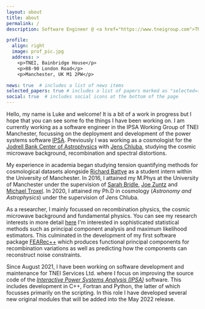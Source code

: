 ```yaml
---
layout: about
title: about
permalink: /
description: Software Engineer @ <a href="https://www.tneigroup.com">TNEI</a> | Cosmology researcher | He/him/his

profile:
  align: right
  image: prof_pic.jpg
  address: >
    <p>TNEI, Bainbridge House</p>
    <p>88-90 London Road</p>
    <p>Manchester, UK M1 2PW</p>

news: true  # includes a list of news items
selected_papers: true # includes a list of papers marked as "selected={true}"
social: true  # includes social icons at the bottom of the page
---
```


Hello, my name is Luke and welcome! It is a bit of a work in progress but I hope that you can see some fo the things I have been working on. I am currently working as a software engineer in the IPSA Working Group of TNEI Manchester, focussing on the deployment and development of the power systems software [IPSA](https://www.ipsa-power.com). Previously I was working as a cosmologist for the [Jodrell Bank Center of Astrophysics](https://www.jb.man.ac.uk) with [Jens Chluba](http://www.jb.man.ac.uk/~jchluba/Science/index.html), studying the cosmic microwave background, recombination and spectral distortions.

My experience in academia began studying tension quantifying methods for cosmological datasets alongside [Richard Battye](https://en.wikipedia.org/wiki/Richard_Battye) as a student intern within the University of Manchester. In 2016, I attained my M.Phys at the University of Manchester under the supervision of [Sarah Bridle](http://sarahbridle.net/), [Joe Zuntz](ttps://www.ph.ed.ac.uk/people/joe-zuntz) and [Michael Troxel](https://scholars.duke.edu/person/michael.troxel). In 2020, I attained my Ph.D in cosmology (_Astronomy and Astrophysics_) under the supervision of Jens Chluba.  

<!-- Double check that is correct -->
As a researcher, I mainly focussed on recombination physics, the cosmic microwave background and fundamental physics. You can see my research interests in more detail [here](/projects/research) I'm interested in sophisticated statistical methods such as principal component analysis and maximum likelihood estimators. This culminated in the development of my first software package [FEARec++](/projects/fearec) which produces functional principal components for recombination variations as well as predicting how the components can reconstruct noise constraints.

Since August 2021, I have been working on software development and maintenance for TNEI Services Ltd. where I focus on improving the source code of the [_Interactive Power Systems Analysis (IPSA)_](https://www.ipsa-power.com) software. This includes development in C++, Fortran and Python, the latter of which focusses primarily on the scripting. In this role I have developed several new original modules that will be added into the May 2022 release. 
